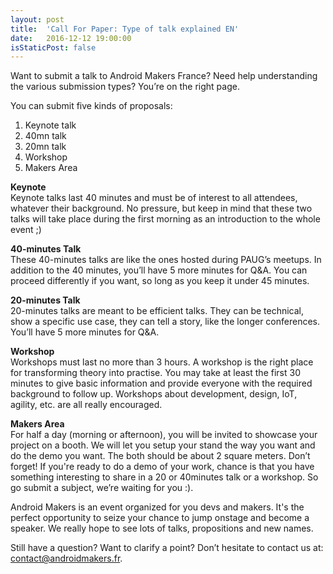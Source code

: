 ```yaml
---
layout: post
title:  'Call For Paper: Type of talk explained EN'
date:   2016-12-12 19:00:00
isStaticPost: false
---
```

Want to submit a talk to Android Makers France? Need help understanding the various submission types? You’re on the right page.

You can submit five kinds of proposals:<br />
 1. Keynote talk<br />
 2. 40mn talk<br />
 3. 20mn talk<br />
 4. Workshop<br />
 5. Makers Area<br />


**Keynote**<br />
Keynote talks last 40 minutes and must be of interest to all attendees, whatever their background. No pressure, but keep in mind that these two talks will take place during the first morning as an introduction to the whole event ;) 

**40-minutes Talk**<br />
These 40-minutes talks are like the ones hosted during PAUG’s meetups. In addition to the 40 minutes, you’ll have 5 more minutes for Q&A. You can proceed differently if you want, so long as you keep it under 45 minutes.

**20-minutes Talk**<br />
20-minutes talks are meant to be efficient talks. They can be technical, show a specific use case, they can tell a story, like the longer conferences. You’ll have 5 more minutes for Q&A.

**Workshop**<br />
Workshops must last no more than 3 hours. A workshop is the right place for transforming theory into practise. You may take at least the first 30 minutes to give basic information and provide everyone with the required background to follow up.
Workshops about development, design, IoT, agility, etc. are all really encouraged.

**Makers Area**<br />
For half a day (morning or afternoon), you will be invited to showcase your project on a booth. We will let you setup your stand the way you want and do the demo you want. The both should be about 2 square meters. Don’t forget! If you're ready to do a demo of your work, chance is that you have something interesting to share in a 20 or 40minutes talk or a workshop. So go submit a subject, we’re waiting for you :).

Android Makers is an event organized for you devs and makers. It's the perfect opportunity to seize your chance to jump onstage and become a speaker. We really hope to see lots of talks, propositions and new names.

Still have a question? Want to clarify a point? Don’t hesitate to contact us at: [contact@androidmakers.fr](mailto:contact@androidmakers.fr).
